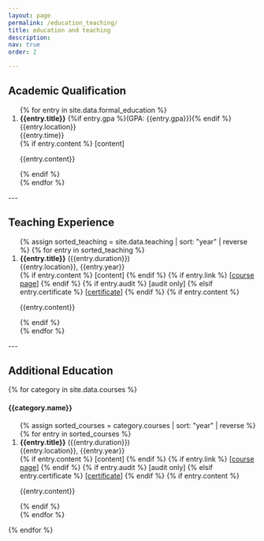 ```yaml
---
layout: page
permalink: /education_teaching/
title: education and teaching
description:
nav: true
order: 2

---
```

## Academic Qualification
<div class="row">
  <div class="education col-sm-12">
	<ol>
		{% for entry in site.data.formal_education %}
		<li>		
			<b>{{entry.title}}</b> {%if entry.gpa %}(GPA: {{entry.gpa}}){% endif %}<br>
			{{entry.location}}<br>
			{{entry.time}}<br>
			{% if entry.content %}
		    <span class="links">
		      [<a class="featured_content">content</a>]
		    </span>
	        <span class="featured_content hidden">
	    	  <p>{{entry.content}}</p>
			</span>
			{% endif %}
		</li>
		{% endfor %}
	</ol>
  </div>
</div>
---

## Teaching Experience
<div class="row">
  <div class="education col-sm-12">
	<ol>
		{% assign sorted_teaching = site.data.teaching | sort: "year" | reverse %}
		{% for entry in sorted_teaching %}
		<li>		
			<b>{{entry.title}}</b> ({{entry.duration}})<br>
			{{entry.location}}, {{entry.year}}<br>
		    <span class="links">
		      {% if entry.content %}
		      [<a class="featured_content">content</a>]
		      {% endif %}
		      {% if entry.link %}
		      [<a href="{{entry.link}}" class="course_link">course page</a>]
		      {% endif %}
		      {% if entry.audit %}
		      [<a class="certificate">audit only</a>]
  		      {% elsif entry.certificate %}
		      [<a href="{{ entry.certificate | prepend: '/assets/pdf/' | relative_url }}" target="_blank" class="certificate">certificate</a>]
		      {% endif %}
		    </span>
		    {% if entry.content %}
	        <span class="featured_content hidden">
	    	  <p>{{entry.content}}</p>
			</span>
			{% endif %}
		</li>
		{% endfor %}
	</ol>
  </div>
</div>
---

## Additional Education
{% for category in site.data.courses %}
#### {{category.name}}
<div class="row">
  <div class="education col-sm-12">
	<ol>
		{% assign sorted_courses = category.courses | sort: "year" | reverse %}
		{% for entry in sorted_courses %}
		<li>		
			<b>{{entry.title}}</b> ({{entry.duration}})<br> 
			{{entry.location}}, {{entry.year}}<br>
		    <span class="links">
		      {% if entry.content %}
		      [<a class="featured_content">content</a>]
		      {% endif %}
		      {% if entry.link %}
		      [<a href="{{entry.link}}" class="course_link">course page</a>]
		      {% endif %}
		      {% if entry.audit %}
		      [<a class="audit">audit only</a>]
  		      {% elsif entry.certificate %}
		      [<a href="{{ entry.certificate | prepend: '/assets/pdf/' | relative_url }}" target="_blank" class="certificate">certificate</a>]
		      {% endif %}
		    </span>
		    {% if entry.content %}
	        <span class="featured_content hidden">
	    	  <p>{{entry.content}}</p>
			</span>
			{% endif %}
		</li>
		{% endfor %}
	</ol>
  </div>
</div>
{% endfor %}